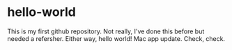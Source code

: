 # hello-world
This is my first github repository. Not really, I've done this before but needed a refersher. Either way, hello world! Mac app update. Check, check.
